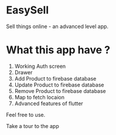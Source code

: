 # EasySell

Sell things online - an advanced level app.


# What this app have ?
1. Working Auth screen
2. Drawer
3. Add Product to firebase database
4. Update Product to firebase database
5. Remove Product to firebase database
6. Map to fetch locaion
7. Advanced features of flutter 

Feel free to use.

Take a tour to the app






